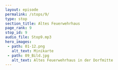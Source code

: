 ```yaml
---
layout: episode
permalink: /stops/9/
type: stop
section_title: Altes Feuerwehrhaus
page_rank: 9
stop_id: 9
audio_file: Stop9.mp3
hero_images:
 - path: 01-12.png
   alt_text: Minikarte
 - path: 09_Bild.jpg
   alt_text: Altes Feuerwehrhaus in der Dorfmitte
---
```

